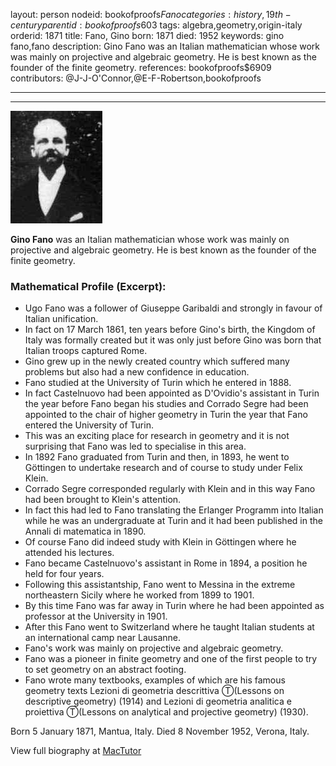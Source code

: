 layout: person
nodeid: bookofproofs$Fano
categories: history,19th-century
parentid: bookofproofs$603
tags: algebra,geometry,origin-italy
orderid: 1871
title: Fano, Gino
born: 1871
died: 1952
keywords: gino fano,fano
description: Gino Fano was an Italian mathematician whose work was mainly on projective and algebraic geometry. He is best known as the founder of the finite geometry.
references: bookofproofs$6909
contributors: @J-J-O'Connor,@E-F-Robertson,bookofproofs

---



---

![Fano.jpg](https://github.com/bookofproofs/bookofproofs.github.io/blob/main/_sources/_assets/images/portraits/Fano.jpg?raw=true)

**Gino Fano** was an Italian mathematician whose work was mainly on projective and algebraic geometry. He is best known as the founder of the finite geometry.

### Mathematical Profile (Excerpt):
* Ugo Fano was a follower of Giuseppe Garibaldi and strongly in favour of Italian unification.
* In fact on 17 March 1861, ten years before Gino's birth, the Kingdom of Italy was formally created but it was only just before Gino was born that Italian troops captured Rome.
* Gino grew up in the newly created country which suffered many problems but also had a new confidence in education.
* Fano studied at the University of Turin which he entered in 1888.
* In fact Castelnuovo had been appointed as D'Ovidio's assistant in Turin the year before Fano began his studies and Corrado Segre had been appointed to the chair of higher geometry in Turin the year that Fano entered the University of Turin.
* This was an exciting place for research in geometry and it is not surprising that Fano was led to specialise in this area.
* In 1892 Fano graduated from Turin and then, in 1893, he went to Göttingen to undertake research and of course to study under Felix Klein.
* Corrado Segre corresponded regularly with Klein and in this way Fano had been brought to Klein's attention.
* In fact this had led to Fano translating the Erlanger Programm into Italian while he was an undergraduate at Turin and it had been published in the Annali di matematica in 1890.
* Of course Fano did indeed study with Klein in Göttingen where he attended his lectures.
* Fano became Castelnuovo's assistant in Rome in 1894, a position he held for four years.
* Following this assistantship, Fano went to Messina in the extreme northeastern Sicily where he worked from 1899 to 1901.
* By this time Fano was far away in Turin where he had been appointed as professor at the University in 1901.
* After this Fano went to Switzerland where he taught Italian students at an international camp near Lausanne.
* Fano's work was mainly on projective and algebraic geometry.
* Fano was a pioneer in finite geometry and one of the first people to try to set geometry on an abstract footing.
* Fano wrote many textbooks, examples of which are his famous geometry texts Lezioni di geometria descrittiva Ⓣ(Lessons on descriptive geometry) (1914) and Lezioni di geometria analitica e proiettiva Ⓣ(Lessons on analytical and projective geometry) (1930).

Born 5 January 1871, Mantua, Italy. Died 8 November 1952, Verona, Italy.

View full biography at [MacTutor](https://mathshistory.st-andrews.ac.uk/Biographies/Fano/)
